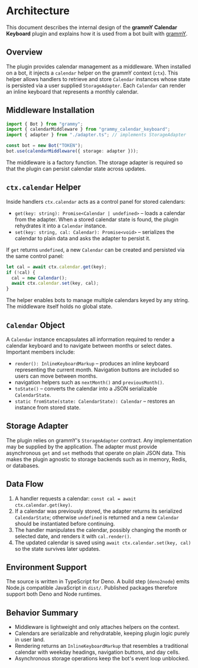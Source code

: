 # Architecture

This document describes the internal design of the **grammY Calendar Keyboard**
plugin and explains how it is used from a bot built with
[grammY](https://grammy.dev/).

## Overview

The plugin provides calendar management as a middleware. When installed on a
bot, it injects a `calendar` helper on the grammY context (`ctx`). This helper
allows handlers to retrieve and store `Calendar` instances whose state is
persisted via a user supplied `StorageAdapter`. Each `Calendar` can render an
inline keyboard that represents a monthly calendar.

## Middleware Installation

```ts
import { Bot } from "grammy";
import { calendarMiddleware } from "grammy_calendar_keyboard";
import { adapter } from "./adapter.ts"; // implements StorageAdapter

const bot = new Bot("TOKEN");
bot.use(calendarMiddleware({ storage: adapter }));
```

The middleware is a factory function. The storage adapter is required so that
the plugin can persist calendar state across updates.

## `ctx.calendar` Helper

Inside handlers `ctx.calendar` acts as a control panel for stored calendars:

- `get(key: string): Promise<Calendar | undefined>` – loads a calendar from the
  adapter. When a stored calendar state is found, the plugin rehydrates it into
  a `Calendar` instance.
- `set(key: string, cal: Calendar): Promise<void>` – serializes the calendar to
  plain data and asks the adapter to persist it.

If `get` returns `undefined`, a new `Calendar` can be created and persisted via
the same control panel:

```ts
let cal = await ctx.calendar.get(key);
if (!cal) {
  cal = new Calendar();
  await ctx.calendar.set(key, cal);
}
```

The helper enables bots to manage multiple calendars keyed by any string. The
middleware itself holds no global state.

## `Calendar` Object

A `Calendar` instance encapsulates all information required to render a calendar
keyboard and to navigate between months or select dates. Important members
include:

- `render(): InlineKeyboardMarkup` – produces an inline keyboard representing
  the current month. Navigation buttons are included so users can move between
  months.
- navigation helpers such as `nextMonth()` and `previousMonth()`.
- `toState()` – converts the calendar into a JSON serializable `CalendarState`.
- `static fromState(state: CalendarState): Calendar` – restores an instance from
  stored state.

## Storage Adapter

The plugin relies on grammY's `StorageAdapter` contract. Any implementation may
be supplied by the application. The adapter must provide asynchronous `get` and
`set` methods that operate on plain JSON data. This makes the plugin agnostic to
storage backends such as in memory, Redis, or databases.

## Data Flow

1. A handler requests a calendar: `const cal = await ctx.calendar.get(key)`.
2. If a calendar was previously stored, the adapter returns its serialized
   `CalendarState`; otherwise `undefined` is returned and a new `Calendar` should
   be instantiated before continuing.
3. The handler manipulates the calendar, possibly changing the month or selected
   date, and renders it with `cal.render()`.
4. The updated calendar is saved using `await ctx.calendar.set(key, cal)` so the
   state survives later updates.

## Environment Support

The source is written in TypeScript for Deno. A build step (`deno2node`) emits
Node.js compatible JavaScript in `dist/`. Published packages therefore support
both Deno and Node runtimes.

## Behavior Summary

- Middleware is lightweight and only attaches helpers on the context.
- Calendars are serializable and rehydratable, keeping plugin logic purely in
  user land.
- Rendering returns an `InlineKeyboardMarkup` that resembles a traditional
  calendar with weekday headings, navigation buttons, and day cells.
- Asynchronous storage operations keep the bot's event loop unblocked.
